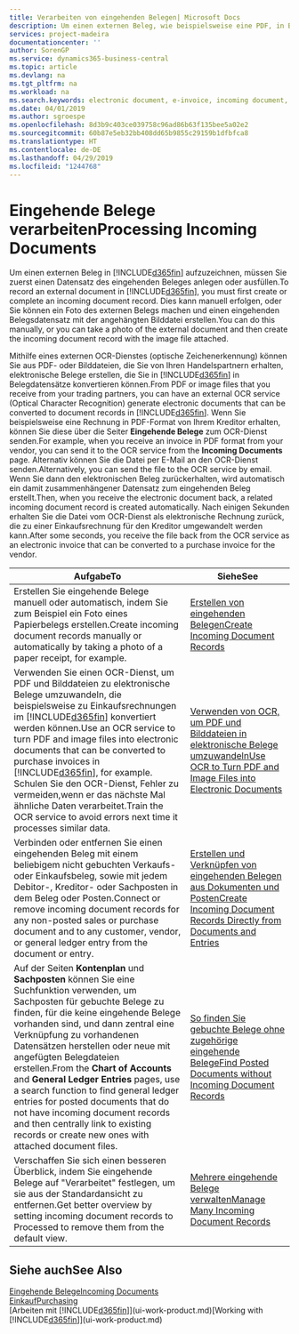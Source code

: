 ```yaml
---
title: Verarbeiten von eingehenden Belegen| Microsoft Docs
description: Um einen externen Beleg, wie beispielsweise eine PDF, in Business Central aufzuzeichnen, müssen Sie zuerst einen eingehenden Belegdatensatz erstellen oder fertig stellen.
services: project-madeira
documentationcenter: ''
author: SorenGP
ms.service: dynamics365-business-central
ms.topic: article
ms.devlang: na
ms.tgt_pltfrm: na
ms.workload: na
ms.search.keywords: electronic document, e-invoice, incoming document, OCR, ecommerce, document exchange, import invoice
ms.date: 04/01/2019
ms.author: sgroespe
ms.openlocfilehash: 8d3b9c403ce039758c96ad86b63f135bee5a02e2
ms.sourcegitcommit: 60b87e5eb32bb408dd65b9855c29159b1dfbfca8
ms.translationtype: HT
ms.contentlocale: de-DE
ms.lasthandoff: 04/29/2019
ms.locfileid: "1244768"
---
```

# <a name="processing-incoming-documents"></a><span data-ttu-id="32a6e-103">Eingehende Belege verarbeiten</span><span class="sxs-lookup"><span data-stu-id="32a6e-103">Processing Incoming Documents</span></span>
<span data-ttu-id="32a6e-104">Um einen externen Beleg in [!INCLUDE[d365fin](includes/d365fin_md.md)] aufzuzeichnen, müssen Sie zuerst einen Datensatz des eingehenden Beleges anlegen oder ausfüllen.</span><span class="sxs-lookup"><span data-stu-id="32a6e-104">To record an external document in [!INCLUDE[d365fin](includes/d365fin_md.md)], you must first create or complete an incoming document record.</span></span> <span data-ttu-id="32a6e-105">Dies kann manuell erfolgen, oder Sie können ein Foto des externen Belegs machen und einen eingehenden Belegsdatensatz mit der angehängten Bilddatei erstellen.</span><span class="sxs-lookup"><span data-stu-id="32a6e-105">You can do this manually, or you can take a photo of the external document and then create the incoming document record with the image file attached.</span></span>

<span data-ttu-id="32a6e-106">Mithilfe eines externen OCR-Dienstes (optische Zeichenerkennung) können Sie aus PDF- oder Bilddateien, die Sie von Ihren Handelspartnern erhalten, elektronische Belege erstellen, die Sie in [!INCLUDE[d365fin](includes/d365fin_md.md)] in Belegdatensätze konvertieren können.</span><span class="sxs-lookup"><span data-stu-id="32a6e-106">From PDF or image files that you receive from your trading partners, you can have an external OCR service (Optical Character Recognition) generate electronic documents that can be converted to document records in [!INCLUDE[d365fin](includes/d365fin_md.md)].</span></span> <span data-ttu-id="32a6e-107">Wenn Sie beispielsweise eine Rechnung in PDF-Format von Ihrem Kreditor erhalten, können Sie diese über die Seiter **Eingehende Belege** zum OCR-Dienst senden.</span><span class="sxs-lookup"><span data-stu-id="32a6e-107">For example, when you receive an invoice in PDF format from your vendor, you can send it to the OCR service from the **Incoming Documents** page.</span></span> <span data-ttu-id="32a6e-108">Alternativ können Sie die Datei per E-Mail an den OCR-Dienst senden.</span><span class="sxs-lookup"><span data-stu-id="32a6e-108">Alternatively, you can send the file to the OCR service by email.</span></span> <span data-ttu-id="32a6e-109">Wenn Sie dann den elektronischen Beleg zurückerhalten, wird automatisch ein damit zusammenhängener Datensatz zum eingehenden Beleg erstellt.</span><span class="sxs-lookup"><span data-stu-id="32a6e-109">Then, when you receive the electronic document back, a related incoming document record is created automatically.</span></span> <span data-ttu-id="32a6e-110">Nach einigen Sekunden erhalten Sie die Datei vom OCR-Dienst als elektronische Rechnung zurück, die zu einer Einkaufsrechnung für den Kreditor umgewandelt werden kann.</span><span class="sxs-lookup"><span data-stu-id="32a6e-110">After some seconds, you receive the file back from the OCR service as an electronic invoice that can be converted to a purchase invoice for the vendor.</span></span>

| <span data-ttu-id="32a6e-111">Aufgabe</span><span class="sxs-lookup"><span data-stu-id="32a6e-111">To</span></span> | <span data-ttu-id="32a6e-112">Siehe</span><span class="sxs-lookup"><span data-stu-id="32a6e-112">See</span></span> |
| --- | --- |
| <span data-ttu-id="32a6e-113">Erstellen Sie eingehende Belege manuell oder automatisch, indem Sie zum Beispiel ein Foto eines Papierbelegs erstellen.</span><span class="sxs-lookup"><span data-stu-id="32a6e-113">Create incoming document records manually or automatically by taking a photo of a paper receipt, for example.</span></span> |[<span data-ttu-id="32a6e-114">Erstellen von eingehenden Belegen</span><span class="sxs-lookup"><span data-stu-id="32a6e-114">Create Incoming Document Records</span></span>](across-how-create-income-document-records.md) |
| <span data-ttu-id="32a6e-115">Verwenden Sie einen OCR-Dienst, um PDF und Bilddateien zu elektronische Belege umzuwandeln, die beispielsweise zu Einkaufsrechnungen im [!INCLUDE[d365fin](includes/d365fin_md.md)] konvertiert werden können.</span><span class="sxs-lookup"><span data-stu-id="32a6e-115">Use an OCR service to turn PDF and image files into electronic documents that can be converted to purchase invoices in [!INCLUDE[d365fin](includes/d365fin_md.md)], for example.</span></span> <span data-ttu-id="32a6e-116">Schulen Sie den OCR-Dienst, Fehler zu vermeiden,wenn er das nächste Mal ähnliche Daten verarbeitet.</span><span class="sxs-lookup"><span data-stu-id="32a6e-116">Train the OCR service to avoid errors next time it processes similar data.</span></span> |[<span data-ttu-id="32a6e-117">Verwenden von OCR, um PDF und Bilddateien in elektronische Belege umzuwandeln</span><span class="sxs-lookup"><span data-stu-id="32a6e-117">Use OCR to Turn PDF and Image Files into Electronic Documents</span></span>](across-how-use-ocr-pdf-images-files.md) |
| <span data-ttu-id="32a6e-118">Verbinden oder entfernen Sie einen eingehenden Beleg mit einem beliebigem nicht gebuchten Verkaufs- oder Einkaufsbeleg, sowie mit jedem Debitor-, Kreditor- oder Sachposten in dem Beleg oder Posten.</span><span class="sxs-lookup"><span data-stu-id="32a6e-118">Connect or remove incoming document records for any non-posted sales or purchase document and to any customer, vendor, or general ledger entry from the document or entry.</span></span> |[<span data-ttu-id="32a6e-119">Erstellen und Verknüpfen von eingehenden Belegen aus Dokumenten und Posten</span><span class="sxs-lookup"><span data-stu-id="32a6e-119">Create Incoming Document Records Directly from Documents and Entries</span></span>](across-how-connect-disconnect-income-document-records.md) |
| <span data-ttu-id="32a6e-120">Auf der Seiten **Kontenplan** und **Sachposten** können Sie eine Suchfunktion verwenden, um Sachposten für gebuchte Belege zu finden, für die keine eingehende Belege vorhanden sind, und dann zentral eine Verknüpfung zu vorhandenen Datensätzen herstellen oder neue mit angefügten Belegdateien erstellen.</span><span class="sxs-lookup"><span data-stu-id="32a6e-120">From the **Chart of Accounts** and **General Ledger Entries** pages, use a search function to find general ledger entries for posted documents that do not have incoming document records and then centrally link to existing records or create new ones with attached document files.</span></span> |[<span data-ttu-id="32a6e-121">So finden Sie gebuchte Belege ohne zugehörige eingehende Belege</span><span class="sxs-lookup"><span data-stu-id="32a6e-121">Find Posted Documents without Incoming Document Records</span></span>](across-how-find-posted-documents-without-income-document-records.md) |
| <span data-ttu-id="32a6e-122">Verschaffen Sie sich einen besseren Überblick, indem Sie eingehende Belege auf "Verarbeitet" festlegen, um sie aus der Standardansicht zu entfernen.</span><span class="sxs-lookup"><span data-stu-id="32a6e-122">Get better overview by setting incoming document records to Processed to remove them from the default view.</span></span> |[<span data-ttu-id="32a6e-123">Mehrere eingehende Belege verwalten</span><span class="sxs-lookup"><span data-stu-id="32a6e-123">Manage Many Incoming Document Records</span></span>](across-how-manage-many-income-document-records.md) |

## <a name="see-also"></a><span data-ttu-id="32a6e-124">Siehe auch</span><span class="sxs-lookup"><span data-stu-id="32a6e-124">See Also</span></span>
[<span data-ttu-id="32a6e-125">Eingehende Belege</span><span class="sxs-lookup"><span data-stu-id="32a6e-125">Incoming Documents</span></span>](across-income-documents.md)  
[<span data-ttu-id="32a6e-126">Einkauf</span><span class="sxs-lookup"><span data-stu-id="32a6e-126">Purchasing</span></span>](purchasing-manage-purchasing.md)  
<span data-ttu-id="32a6e-127">[Arbeiten mit [!INCLUDE[d365fin](includes/d365fin_md.md)]](ui-work-product.md)</span><span class="sxs-lookup"><span data-stu-id="32a6e-127">[Working with [!INCLUDE[d365fin](includes/d365fin_md.md)]](ui-work-product.md)</span></span>

